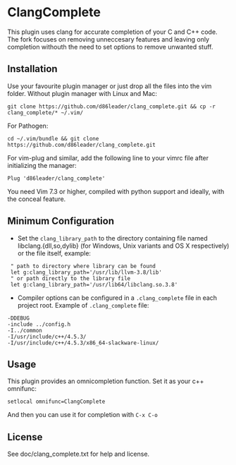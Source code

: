 # ClangComplete

This plugin uses clang for accurate completion of your C and C++ code. The fork focuses on removing unneccesary features and leaving only completion withouth the need to set options to remove unwanted stuff.

## Installation

Use your favourite plugin manager or just drop all the files into the vim
folder. Without plugin manager with Linux and Mac:
```
git clone https://github.com/d86leader/clang_complete.git && cp -r clang_complete/* ~/.vim/
```
For Pathogen:
```
cd ~/.vim/bundle && git clone https://github.com/d86leader/clang_complete.git
```
For vim-plug and similar, add the following line to your vimrc file after initializing the manager:
```
Plug 'd86leader/clang_complete'
```

You need Vim 7.3 or higher, compiled with python support and ideally, with
the conceal feature.

## Minimum Configuration

- Set the `clang_library_path` to the directory containing file named
  libclang.{dll,so,dylib} (for Windows, Unix variants and OS X respectively) or
  the file itself, example:

```vim
 " path to directory where library can be found
 let g:clang_library_path='/usr/lib/llvm-3.8/lib'
 " or path directly to the library file
 let g:clang_library_path='/usr/lib64/libclang.so.3.8'
```

- Compiler options can be configured in a `.clang_complete` file in each project
  root.  Example of `.clang_complete` file:

```
-DDEBUG
-include ../config.h
-I../common
-I/usr/include/c++/4.5.3/
-I/usr/include/c++/4.5.3/x86_64-slackware-linux/
```

## Usage

This plugin provides an omnicompletion function. Set it as your c++ omnifunc:
```
setlocal omnifunc=ClangComplete
```
And then you can use it for completion with `C-x C-o`

## License

See doc/clang_complete.txt for help and license.
